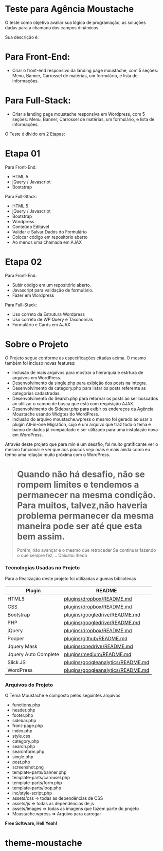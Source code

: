 # Teste para Agência Moustache

O teste como objetivo avaliar sua lógica de programação, as soluções dadas para a chamada dos campos dinâmicos. 

Sua descrição é:
# Para Front-End: 

- Criar o front-end responsivo da landing page moustache, com 5 seções: Menu, Banner, Carrossel de matérias, um formulário, e lista de informações.

# Para Full-Stack: 
- Criar a landing page moustache responsiva em Wordpress, com 5 seções:  Menu, Banner, Carrossel de matérias, um formulário, e lista de informações.

O Teste é divido em 2 Etapas:

# Etapa 01 

Para Front-End:
- HTML 5
- jQuery / Javascript
- Bootstrap

Para Full-Stack:
- HTML 5
- jQuery / Javascript
- Bootstrap
- Wordpress
- Conteúdo Editável
- Validar e Salvar Dados do Formulário
- Colocar código em repositório aberto
- Ao menos uma chamada em AJAX

# Etapa 02
Para Front-End:
- Subir código em um repositório aberto.
- Javascript para validação de formulário.
- Fazer em Wordpress

Para Full-Stack:
- Uso correto da Estrutura Wordpress
- Uso correto de WP Query e Taxonomias
- Formulário e Cards em AJAX

# Sobre o Projeto

O Projeto segue conforme as específicações citadas acima. O mesmo também foi incluso novas features:
  - Inclusão de mais arquivos para mostrar a hierarquia e estrtura de arquivos em WordPress.
  - Desenvolvimento da single.php para exibição dos posts na integra.
  - Desenvolvimento da category.php para listar os posts referente as categorias cadastradas.
  - Desenvolvimento do Search.php para retornar os posts ao ser buscados ao utilizar o campo de busca que está com requisição AJAX.
  - Desenvolvimento do Sidebar.php para exibir os endereços da Agência Moustache usando Widgtes do WordPress.
  - Inclusão do arquivo moustache.wpress o mesmo foi gerado ao usar o plugin All-in-one Migration, cujo é um arquivo que traz todo o tema e banco de dados já compactado e ser utilizado para uma instalação nova em WordPress.

Através deste projeto que para min é um desafio, foi muito gratificante ver o mesmo funcionar e ver que aos poucos vejo mais e mais ainda como eu tenho uma relação muito próxima com o WordPress.

> Quando não há desafio, não se rompem limites e
tendemos a permanecer na mesma condição.
Para muitos, talvez,não haveria problema
permanecer da mesma maneira
pode ser até que esta bem assim.
> =========================================
>Porém, não avançar é o mesmo que retroceder
Se continuar fazendo o que sempre fez,...
>Daisahu Iheda

### Tecnologias Usadas no Projeto
Para a Realização deste projeto foi utilizadas algumas bibliotecas

| Plugin | README |
| ------ | ------ |
| HTML5 | [plugins/dropbox/README.md][PlDb] |
| CSS | [plugins/dropbox/README.md][PlDb] |
| Bootstrap | [plugins/googledrive/README.md][PlGd] |
| PHP | [plugins/googledrive/README.md][PlGd] |
| jQuery | [plugins/dropbox/README.md][PlDb] |
| Pooper | [plugins/github/README.md][PlGh] |
| Jquery Mask | [plugins/onedrive/README.md][PlOd] |
| Jquery Auto Complete | [plugins/medium/README.md][PlMe] |
| Slick.JS | [plugins/googleanalytics/README.md][PlGa] |
| WordPress | [plugins/googleanalytics/README.md][PlGa] |

### Arquivos do Projeto
O Tema Moustache é composto pelos seguintes arquivos:

  - functions.php
  - header.php
  - footer.php
  - sidebar.php
  - front-page.php
  - index.php
  - style.css
  - category.php
  - search.php
  - searchform.php
  - single.php
  - post.php
  - screenshot.png
  - template-parts/banner.php
  - template-parts/carousel.php
  - template-parts/form.php
  - template-parts/loop.php
  - inc/style-script.php
  - assets/css => todas as dependências de CSS
  - assets/js => todas as dependências de js
  - assets/images => todas as imagens que fazem parte do projeto
  - Moustache.wpress => Arquivo para carregar


**Free Software, Hell Yeah!**

[//]: # (These are reference links used in the body of this note and get stripped out when the markdown processor does its job. There is no need to format nicely because it shouldn't be seen. Thanks SO - http://stackoverflow.com/questions/4823468/store-comments-in-markdown-syntax)


   [PlDb]: <https://github.com/joemccann/dillinger/tree/master/plugins/dropbox/README.md>
   [PlGh]: <https://github.com/joemccann/dillinger/tree/master/plugins/github/README.md>
   [PlGd]: <https://github.com/joemccann/dillinger/tree/master/plugins/googledrive/README.md>
   [PlOd]: <https://github.com/joemccann/dillinger/tree/master/plugins/onedrive/README.md>
   [PlMe]: <https://github.com/joemccann/dillinger/tree/master/plugins/medium/README.md>
   [PlGa]: <https://github.com/RahulHP/dillinger/blob/master/plugins/googleanalytics/README.md>
# theme-moustache
